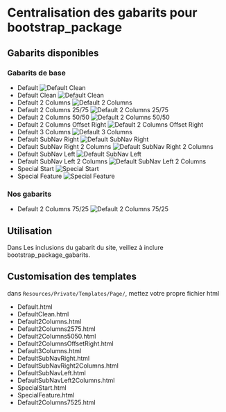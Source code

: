 # Centralisation des gabarits pour bootstrap_package

## Gabarits disponibles

### Gabarits de base

  - Default ![Default Clean][1]
  - Default Clean ![Default Clean][2]
  - Default 2 Columns ![Default 2 Columns][3]
  - Default 2 Columns 25/75 ![Default 2 Columns 25/75][4]
  - Default 2 Columns 50/50 ![Default 2 Columns 50/50][5]
  - Default 2 Columns Offset Right ![Default 2 Columns Offset Right][6]
  - Default 3 Columns ![Default 3 Columns][7]
  - Default SubNav Right ![Default SubNav Right][8]
  - Default SubNav Right 2 Columns ![Default SubNav Right 2 Columns][9]
  - Default SubNav Left ![Default SubNav Left][10]
  - Default SubNav Left 2 Columns ![Default SubNav Left 2 Columns][11]
  - Special Start ![Special Start][12]
  - Special Feature ![Special Feature][13]

### Nos gabarits

  - Default 2 Columns 75/25 ![Default 2 Columns 75/25][14]

## Utilisation

Dans Les inclusions du gabarit du site, veillez à inclure bootstrap_package_gabarits.

## Customisation des templates

dans ```Resources/Private/Templates/Page/```, mettez votre propre fichier html

  - Default.html
  - DefaultClean.html
  - Default2Columns.html
  - Default2Columns2575.html
  - Default2Columns5050.html
  - Default2ColumnsOffsetRight.html
  - Default3Columns.html
  - DefaultSubNavRight.html
  - DefaultSubNavRight2Columns.html
  - DefaultSubNavLeft.html
  - DefaultSubNavLeft2Columns.html
  - SpecialStart.html
  - SpecialFeature.html
  - Default2Columns7525.html


[1]: Resources/Public/Images/BackenLayouts/default.gif
[2]: Resources/Public/Images/BackenLayouts/default_clean.gif
[3]: Resources/Public/Images/BackenLayouts/default_2_columns.gif
[4]: Resources/Public/Images/BackenLayouts/default_2_columns_25_75.gif
[5]: Resources/Public/Images/BackenLayouts/default_2_columns_50_50.gif
[6]: Resources/Public/Images/BackenLayouts/default_2_columns_offset_right.gif
[7]: Resources/Public/Images/BackenLayouts/default_3_columns.gif
[8]: Resources/Public/Images/BackenLayouts/default_subnavigation_right.gif
[9]: Resources/Public/Images/BackenLayouts/default_subnavigation_right_2_columns.gif
[10]: Resources/Public/Images/BackenLayouts/default_subnavigation_left.gif
[11]: Resources/Public/Images/BackenLayouts/default_subnavigation_left_2_columns.gif
[12]: Resources/Public/Images/BackenLayouts/special_start.gif
[13]: Resources/Public/Images/BackenLayouts/special_feature.gif
[14]: Resources/Public/Images/BackenLayouts/default_2_columns_75_25.gif
